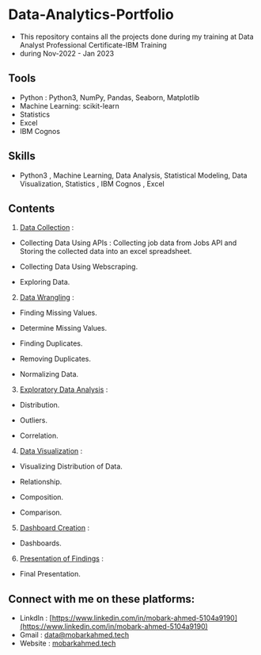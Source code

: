 # Data-Analytics-Portfolio
- This repository contains all the projects done during my training at Data Analyst Professional Certificate-IBM Training 
- during Nov-2022 - Jan 2023
## Tools
- Python : Python3, NumPy, Pandas, Seaborn, Matplotlib
- Machine Learning: scikit-learn
- Statistics
- Excel
- IBM Cognos
## Skills
- Python3 , Machine Learning, Data Analysis, Statistical Modeling, Data Visualization, Statistics , IBM Cognos , Excel
## Contents
1. [Data Collection](https://github.com/MOBARK-AHMED/Mobark-s_portfolio/tree/main/Projects/Data%20Collection) :

- Collecting Data Using APIs : Collecting job data from Jobs API and Storing the collected data into an excel spreadsheet.

- Collecting Data Using Webscraping.
 
- Exploring Data.

2. [Data Wrangling](https://github.com/MOBARK-AHMED/Mobark-s_portfolio/tree/main/Projects/Data%20Wrangling) :

- Finding Missing Values.

- Determine Missing Values.

- Finding Duplicates.

- Removing Duplicates.

- Normalizing Data.

3. [Exploratory Data Analysis](https://github.com/MOBARK-AHMED/Mobark-s_portfolio/tree/main/Projects/Exploratory%20Data%20Analysis) :

- Distribution.

- Outliers.

- Correlation.

4. [Data Visualization](https://github.com/MOBARK-AHMED/Mobark-s_portfolio/tree/main/Projects/Data%20Visualization) : 

- Visualizing Distribution of Data.

- Relationship.

- Composition.

- Comparison.

5. [Dashboard Creation](https://github.com/MOBARK-AHMED/Mobark-s_portfolio/tree/main/Projects/Dashboards) :

- Dashboards.

6. [Presentation of Findings](https://github.com/MOBARK-AHMED/Mobark-s_portfolio/tree/main/Projects/Final%20Presentation) :

- Final Presentation.
## Connect with me on these platforms:
- LinkdIn : [https://www.linkedin.com/in/mobark-ahmed-5104a9190](https://www.linkedin.com/in/mobark-ahmed-5104a9190)
- Gmail :  [data@mobarkahmed.tech](mailto:data@mobarkahmed.tech)
- Website : [mobarkahmed.tech](https://www.mobarkahmed.tech)
